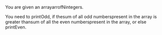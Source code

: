 You are given an arrayarrofNintegers.

You need to printOdd, if thesum of all odd numberspresent in the array is greater thansum of all the even numberspresent in the array, or else printEven.
